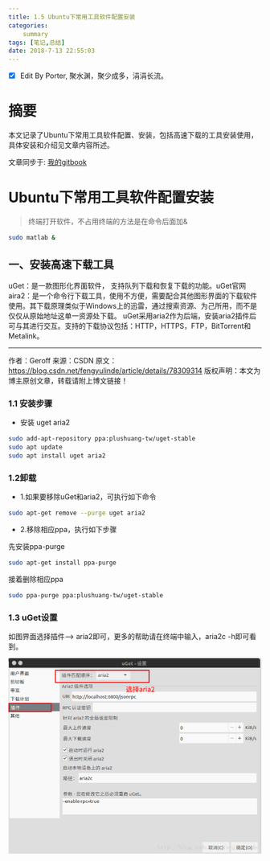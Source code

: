 ```yaml
---
title: 1.5 Ubuntu下常用工具软件配置安装
categories:     
    summary    
tags: [笔记,总结]
date: 2018-7-13 22:55:03
---
```


- [x] Edit By Porter, 聚水渊，聚少成多，涓涓长流。

# 摘要

本文记录了Ubuntu下常用工具软件配置、安装，包括高速下载的工具安装使用，具体安装和介绍见文章内容所述。

文章同步于: [我的gitbook](https://porter.gitbook.io/)

<!-- more -->

# Ubuntu下常用工具软件配置安装

> 终端打开软件，不占用终端的方法是在命令后面加&

```bash
sudo matlab &
```

## 一、安装高速下载工具

uGet：是一款图形化界面软件， 支持队列下载和恢复下载的功能。uGet官网 
aira2：是一个命令行下载工具，使用不方便，需要配合其他图形界面的下载软件使用。其下载原理类似于Windows上的迅雷，通过搜索资源、为己所用，而不是仅仅从原始地址这单一资源处下载。 
uGet采用aria2作为后端，安装aria2插件后可与其进行交互。支持的下载协议包括：HTTP，HTTPS，FTP，BitTorrent和Metalink。

--------------------- 

作者：Geroff 
来源：CSDN 
原文：https://blog.csdn.net/fengyulinde/article/details/78309314 
版权声明：本文为博主原创文章，转载请附上博文链接！

### 1.1 安装步骤

- 安装 uget aria2

```bash
sudo add-apt-repository ppa:plushuang-tw/uget-stable
sudo apt update
sudo apt install uget aria2
```

### 1.2卸载

- 1.如果要移除uGet和aria2，可执行如下命令

```bash
sudo apt-get remove --purge uget aria2
```

- 2.移除相应ppa，执行如下步骤 

先安装ppa-purge

```bash
sudo apt-get install ppa-purge 
```
接着删除相应ppa

```bash
sudo ppa-purge ppa:plushuang-tw/uget-stable
```

### 1.3 uGet设置

如图界面选择插件--> aria2即可，更多的帮助请在终端中输入，aria2c -h即可看到。

![uGet设置](./image1/ubuntuTool_1.1.png)




